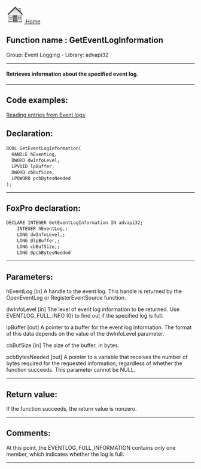 [<img src="../../images/home.png"> Home ](https://github.com/VFPX/Win32API)  

## Function name : GetEventLogInformation
Group: Event Logging - Library: advapi32    
***  


#### Retrieves information about the specified event log.
***  


## Code examples:
[Reading entries from Event logs](../../samples/sample_524.md)  

## Declaration:
```foxpro  
BOOL GetEventLogInformation(
  HANDLE hEventLog,
  DWORD dwInfoLevel,
  LPVOID lpBuffer,
  DWORD cbBufSize,
  LPDWORD pcbBytesNeeded
);  
```  
***  


## FoxPro declaration:
```foxpro  
DECLARE INTEGER GetEventLogInformation IN advapi32;
	INTEGER hEventLog,;
	LONG dwInfoLevel,;
	LONG @lpBuffer,;
	LONG cbBufSize,;
	LONG @pcbBytesNeeded  
```  
***  


## Parameters:
hEventLog 
[in] A handle to the event log. This handle is returned by the OpenEventLog or RegisterEventSource function. 

dwInfoLevel 
[in] The level of event log information to be returned. Use EVENTLOG_FULL_INFO (0) to find out if the specified log is full.

lpBuffer 
[out] A pointer to a buffer for the event log information. The format of this data depends on the value of the dwInfoLevel parameter. 

cbBufSize 
[in] The size of the buffer, in bytes. 

pcbBytesNeeded 
[out] A pointer to a variable that receives the number of bytes required for the requested information, regardless of whether the function succeeds. This parameter cannot be NULL.   
***  


## Return value:
If the function succeeds, the return value is nonzero.   
***  


## Comments:
At this point, the EVENTLOG_FULL_INFORMATION contains only one member, which indicates whether the log is full.  
  
***  

